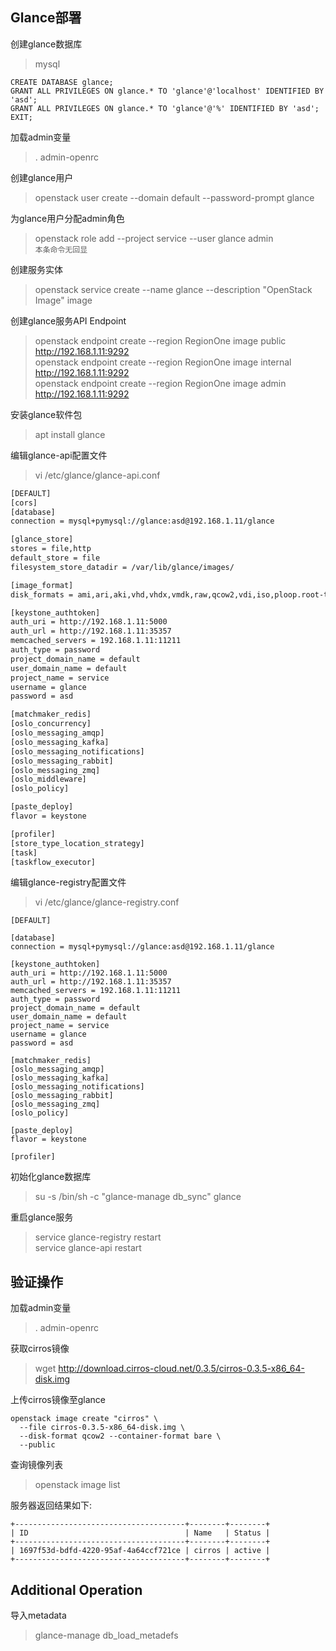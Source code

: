 ## Glance部署

创建glance数据库

> mysql

```
CREATE DATABASE glance;
GRANT ALL PRIVILEGES ON glance.* TO 'glance'@'localhost' IDENTIFIED BY 'asd';
GRANT ALL PRIVILEGES ON glance.* TO 'glance'@'%' IDENTIFIED BY 'asd';
EXIT;
```

加载admin变量

> . admin-openrc

创建glance用户

> openstack user create --domain default --password-prompt glance  

为glance用户分配admin角色

> openstack role add --project service --user glance admin  
> `本条命令无回显`

创建服务实体

> openstack service create --name glance --description "OpenStack Image" image

创建glance服务API Endpoint

> openstack endpoint create --region RegionOne image public http://192.168.1.11:9292  
> openstack endpoint create --region RegionOne image internal http://192.168.1.11:9292  
> openstack endpoint create --region RegionOne image admin http://192.168.1.11:9292  
  
安装glance软件包

> apt install glance

编辑glance-api配置文件

> vi /etc/glance/glance-api.conf

```bash
[DEFAULT]
[cors]
[database]
connection = mysql+pymysql://glance:asd@192.168.1.11/glance

[glance_store]
stores = file,http
default_store = file
filesystem_store_datadir = /var/lib/glance/images/

[image_format]
disk_formats = ami,ari,aki,vhd,vhdx,vmdk,raw,qcow2,vdi,iso,ploop.root-tar

[keystone_authtoken]
auth_uri = http://192.168.1.11:5000
auth_url = http://192.168.1.11:35357
memcached_servers = 192.168.1.11:11211
auth_type = password
project_domain_name = default
user_domain_name = default
project_name = service
username = glance
password = asd

[matchmaker_redis]
[oslo_concurrency]
[oslo_messaging_amqp]
[oslo_messaging_kafka]
[oslo_messaging_notifications]
[oslo_messaging_rabbit]
[oslo_messaging_zmq]
[oslo_middleware]
[oslo_policy]

[paste_deploy]
flavor = keystone

[profiler]
[store_type_location_strategy]
[task]
[taskflow_executor]

```

编辑glance-registry配置文件

> vi /etc/glance/glance-registry.conf
```
[DEFAULT]

[database]
connection = mysql+pymysql://glance:asd@192.168.1.11/glance

[keystone_authtoken]
auth_uri = http://192.168.1.11:5000
auth_url = http://192.168.1.11:35357
memcached_servers = 192.168.1.11:11211
auth_type = password
project_domain_name = default
user_domain_name = default
project_name = service
username = glance
password = asd

[matchmaker_redis]
[oslo_messaging_amqp]
[oslo_messaging_kafka]
[oslo_messaging_notifications]
[oslo_messaging_rabbit]
[oslo_messaging_zmq]
[oslo_policy]

[paste_deploy]
flavor = keystone

[profiler]
```

初始化glance数据库
> su -s /bin/sh -c "glance-manage db_sync" glance

重启glance服务

> service glance-registry restart  
> service glance-api restart  

验证操作
---

加载admin变量

> . admin-openrc

获取cirros镜像

> wget http://download.cirros-cloud.net/0.3.5/cirros-0.3.5-x86_64-disk.img

上传cirros镜像至glance

```
openstack image create "cirros" \
  --file cirros-0.3.5-x86_64-disk.img \
  --disk-format qcow2 --container-format bare \
  --public
```

查询镜像列表

> openstack image list

服务器返回结果如下:
```
+--------------------------------------+--------+--------+
| ID                                   | Name   | Status |
+--------------------------------------+--------+--------+
| 1697f53d-bdfd-4220-95af-4a64ccf721ce | cirros | active |
+--------------------------------------+--------+--------+
```

Additional Operation
---

导入metadata
> glance-manage db_load_metadefs
